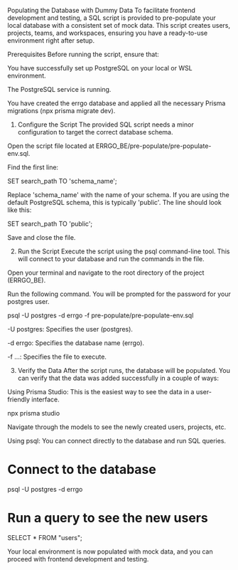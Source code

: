 Populating the Database with Dummy Data
To facilitate frontend development and testing, a SQL script is provided to pre-populate your local database with a consistent set of mock data. This script creates users, projects, teams, and workspaces, ensuring you have a ready-to-use environment right after setup.

Prerequisites
Before running the script, ensure that:

You have successfully set up PostgreSQL on your local or WSL environment.

The PostgreSQL service is running.

You have created the errgo database and applied all the necessary Prisma migrations (npx prisma migrate dev).

1. Configure the Script
The provided SQL script needs a minor configuration to target the correct database schema.

Open the script file located at ERRGO_BE/pre-populate/pre-populate-env.sql.

Find the first line:

SET search_path TO 'schema_name';

Replace 'schema_name' with the name of your schema. If you are using the default PostgreSQL schema, this is typically 'public'. The line should look like this:

SET search_path TO 'public';

Save and close the file.

2. Run the Script
Execute the script using the psql command-line tool. This will connect to your database and run the commands in the file.

Open your terminal and navigate to the root directory of the project (ERRGO_BE).

Run the following command. You will be prompted for the password for your postgres user.

psql -U postgres -d errgo -f pre-populate/pre-populate-env.sql

-U postgres: Specifies the user (postgres).

-d errgo: Specifies the database name (errgo).

-f ...: Specifies the file to execute.

3. Verify the Data
After the script runs, the database will be populated. You can verify that the data was added successfully in a couple of ways:

Using Prisma Studio: This is the easiest way to see the data in a user-friendly interface.

npx prisma studio

Navigate through the models to see the newly created users, projects, etc.

Using psql: You can connect directly to the database and run SQL queries.

# Connect to the database
psql -U postgres -d errgo

# Run a query to see the new users
SELECT * FROM "users";

Your local environment is now populated with mock data, and you can proceed with frontend development and testing.
